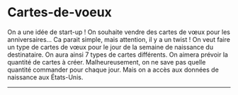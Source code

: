 # Cartes-de-voeux
On a une idée de start-up ! On souhaite vendre des cartes de vœux pour les anniversaires... 
Ca parait simple, mais attention, il y a un twist !
On veut faire un type de cartes de vœux pour le jour de la semaine de naissance du destinataire.
On aura ainsi 7 types de cartes différents.  On aimera prévoir la quantité de cartes à créer.
Malheureusement, on ne save pas quelle quantité commander pour chaque jour. 
Mais on a accès aux données de naissance aux États-Unis.

-------------------------------------------------------------------

